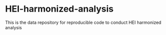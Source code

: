# HEI-harmonized-analysis
This is the data repository for reproducible code to conduct HEI harmonized analysis
